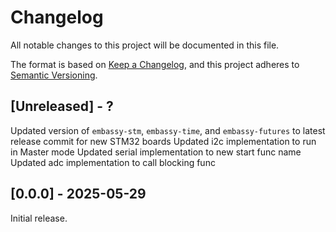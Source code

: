 # Changelog

All notable changes to this project will be documented in this file.

The format is based on [Keep a Changelog](https://keepachangelog.com/en/1.0.0/),
and this project adheres to [Semantic Versioning](https://semver.org/spec/v2.0.0.html).

## [Unreleased] - ?

Updated version of `embassy-stm`, `embassy-time`, and `embassy-futures` to latest release commit for new STM32 boards
Updated i2c implementation to run in Master mode
Updated serial implementation to new start func name
Updated adc implementation to call blocking func

## [0.0.0] - 2025-05-29

Initial release.
